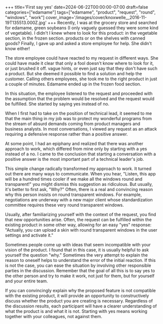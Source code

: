 +++
title='First say yes'
date=2024-06-22T00:00:00-07:00
draft=false
categories=["edamame"]
tags=["edamame", "product", "request", "round", "windows", "work"]
cover_image='/images/cover/knoxwelle__2016-11-19T135513.000Z.jpg'
+++
Recently, I was at the grocery store and searched for edamame, green soybeans (I only vaguely guessed they were some kind of vegetable). I didn't
I knew where to look for this product: in the vegetable section, in the frozen section.
products or on the shelves with canned goods? Finally, I gave up and asked a store employee for help. She didn't know either!

The store employee could have reacted to my request in different ways. She could have made it clear that only a fool doesn't know where to look for it, or just brushed it off.
vague hints, or even just say that they don't have such a product. But
she deemed it possible to find a solution and help the customer. Calling others
employees, she took me to the right product in just a couple of minutes. Edamame
ended up in the frozen food section.

In this situation, the employee listened to the request and proceeded with the assumption that the problem would be resolved and the request would be fulfilled. She started by saying yes instead of no.

When I first had to take on the position of technical lead, it seemed to me that the main thing in my job was to protect my wonderful programs from the stream of absurd demands coming from product managers and business analysts. In most conversations, I viewed any request as an attack requiring a defensive response rather than a positive answer. 

At some point, I had an epiphany and realized that there was another approach to work, which differed from mine only by starting with a yes instead of a no. I came to the conclusion that starting a conversation with a positive answer is the most important part of a technical leader's job.

This simple change radically transformed my approach to work. It turned out there are many ways to communicate. When you hear, "Listen, this app will be a hundred times cooler if we make all the windows round and transparent!" you might dismiss this suggestion as ridiculous. But usually, it's better to first ask, "Why?" Often, there is a real and convincing reason why this person insists on round transparent windows. For example, negotiations are underway with a new major client whose standardization committee requires these very round transparent windows.

Usually, after familiarizing yourself with the context of the request, you find that new opportunities arise. Often, the request can be fulfilled within the existing product in some other way, allowing for an easy "yes" response: "Actually, you can upload a skin with round transparent windows in the user settings and activate it."

Sometimes people come up with ideas that seem incompatible with your vision of the product. I found that in this case, it is usually helpful to ask yourself the question "why." Sometimes the very attempt to explain the reason to oneself helps to understand the error of the initial reaction. If this is not the case, you can ease the situation by involving other responsible parties in the discussion. Remember that the goal of all this is to say yes to the other person and try to make it work, not just for them, but for yourself and your entire team.

If you can convincingly explain why the proposed feature is not compatible with the existing product, it will provide an opportunity to constructively discuss whether the product you are creating is necessary. Regardless of the discussion results, each participant will have a clearer understanding of what the product is and what it is not.
Starting with yes means working together with your colleagues, not against them.